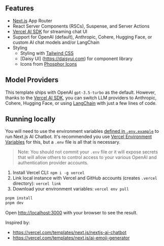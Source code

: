 ## Features

- [Next.js](https://nextjs.org) App Router
- React Server Components (RSCs), Suspense, and Server Actions
- [Vercel AI SDK](https://sdk.vercel.ai/docs) for streaming chat UI
- Support for OpenAI (default), Anthropic, Cohere, Hugging Face, or custom AI chat models and/or LangChain
- Styling
  - Styling with [Tailwind CSS](https://tailwindcss.com)
  - [Daisy UI] (https://daisyui.com) for component library
  - Icons from [Phosphor Icons](https://phosphoricons.com)
    <!-- - Chat History, rate limiting, and session storage with [Vercel KV](https://vercel.com/storage/kv) -->
    <!-- - [NextAuth.js](https://github.com/nextauthjs/next-auth) for authentication -->
    <!-- https://ui.shadcn.com/docs/components/accordion -->

## Model Providers

This template ships with OpenAI `gpt-3.5-turbo` as the default. However, thanks to the [Vercel AI SDK](https://sdk.vercel.ai/docs), you can switch LLM providers to Anthropic, Cohere, Hugging Face, or using [LangChain](https://js.langchain.com) with just a few lines of code.

## Running locally

You will need to use the environment variables [defined in `.env.example`](.env.example) to run Next.js AI Chatbot. It's recommended you use [Vercel Environment Variables](https://vercel.com/docs/projects/environment-variables) for this, but a `.env` file is all that is necessary.

> Note: You should not commit your `.env` file or it will expose secrets that will allow others to control access to your various OpenAI and authentication provider accounts.

1. Install Vercel CLI: `npm i -g vercel`
2. Link local instance with Vercel and GitHub accounts (creates `.vercel` directory): `vercel link`
3. Download your environment variables: `vercel env pull`

```bash
pnpm install
pnpm dev
```

Open [http://localhost:3000](http://localhost:3000) with your browser to see the result.

Inspired by:

- https://vercel.com/templates/next.js/nextjs-ai-chatbot
- https://vercel.com/templates/next.js/ai-emoji-generator
